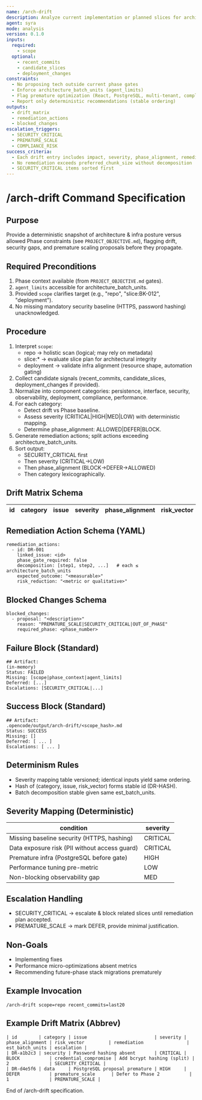 ```yaml
---
name: /arch-drift
description: Analyze current implementation or planned slices for architecture & infrastructure drift, security gaps, and premature scaling attempts.
agent: syra
mode: analysis
version: 0.1.0
inputs:
  required:
    - scope
  optional:
    - recent_commits
    - candidate_slices
    - deployment_changes
constraints:
  - No proposing tech outside current phase gates
  - Enforce architecture_batch_units (agent_limits)
  - Flag premature optimization (React, PostgreSQL, multi-tenant, complex auth)
  - Report only deterministic recommendations (stable ordering)
outputs:
  - drift_matrix
  - remediation_actions
  - blocked_changes
escalation_triggers:
  - SECURITY_CRITICAL
  - PREMATURE_SCALE
  - COMPLIANCE_RISK
success_criteria:
  - Each drift entry includes impact, severity, phase_alignment, remediation
  - No remediation exceeds preferred_chunk_size without decomposition
  - SECURITY_CRITICAL items sorted first
---
```


# /arch-drift Command Specification

## Purpose
Provide a deterministic snapshot of architecture & infra posture versus allowed Phase constraints (see `PROJECT_OBJECTIVE.md`), flagging drift, security gaps, and premature scaling proposals before they propagate.

## Required Preconditions
1. Phase context available (from `PROJECT_OBJECTIVE.md` gates).
2. `agent_limits` accessible for architecture_batch_units.
3. Provided `scope` clarifies target (e.g., "repo", "slice:BK-012", "deployment").
4. No missing mandatory security baseline (HTTPS, password hashing) unacknowledged.

## Procedure
1. Interpret `scope`:
   - repo → holistic scan (logical; may rely on metadata)
   - slice:* → evaluate slice plan for architectural integrity
   - deployment → validate infra alignment (resource shape, automation gating)
2. Collect candidate signals (recent_commits, candidate_slices, deployment_changes if provided).
3. Normalize into component categories: persistence, interface, security, observability, deployment, compliance, performance.
4. For each category:
   - Detect drift vs Phase baseline.
   - Assess severity (CRITICAL|HIGH|MED|LOW) with deterministic mapping.
   - Determine phase_alignment: ALLOWED|DEFER|BLOCK.
5. Generate remediation actions; split actions exceeding architecture_batch_units.
6. Sort output:
   - SECURITY_CRITICAL first
   - Then severity (CRITICAL→LOW)
   - Then phase_alignment (BLOCK→DEFER→ALLOWED)
   - Then category lexicographically.

## Drift Matrix Schema
| id | category | issue | severity | phase_alignment | risk_vector | remediation | est_batch_units | escalation |
|----|----------|-------|----------|-----------------|-------------|-------------|-----------------|------------|

## Remediation Action Schema (YAML)
```
remediation_actions:
  - id: DR-001
    linked_issue: <id>
    phase_gate_required: false
    decomposition: [step1, step2, ...]   # each ≤ architecture_batch_units
    expected_outcome: "<measurable>"
    risk_reduction: "<metric or qualitative>"
```

## Blocked Changes Schema
```
blocked_changes:
  - proposal: "<description>"
    reason: "PREMATURE_SCALE|SECURITY_CRITICAL|OUT_OF_PHASE"
    required_phase: <phase_number>
```

## Failure Block (Standard)
```
## Artifact:
(in-memory)
Status: FAILED
Missing: [scope|phase_context|agent_limits]
Deferred: [...]
Escalations: [SECURITY_CRITICAL|...]
```

## Success Block (Standard)
```
## Artifact:
.opencode/output/arch-drift/<scope_hash>.md
Status: SUCCESS
Missing: []
Deferred: [ ... ]
Escalations: [ ... ]
```

## Determinism Rules
- Severity mapping table versioned; identical inputs yield same ordering.
- Hash of (category, issue, risk_vector) forms stable id (DR-HASH).
- Batch decomposition stable given same est_batch_units.

## Severity Mapping (Deterministic)
| condition | severity |
|-----------|----------|
| Missing baseline security (HTTPS, hashing) | CRITICAL |
| Data exposure risk (PII without access guard) | CRITICAL |
| Premature infra (PostgreSQL before gate) | HIGH |
| Performance tuning pre-metric | LOW |
| Non-blocking observability gap | MED |

## Escalation Handling
- SECURITY_CRITICAL → escalate & block related slices until remediation plan accepted.
- PREMATURE_SCALE → mark DEFER, provide minimal justification.

## Non-Goals
- Implementing fixes
- Performance micro-optimizations absent metrics
- Recommending future-phase stack migrations prematurely

## Example Invocation
```
/arch-drift scope=repo recent_commits=last20
```

## Example Drift Matrix (Abbrev)
```
| id        | category | issue                         | severity | phase_alignment | risk_vector         | remediation                | est_batch_units | escalation |
| DR-a1b2c3 | security | Password hashing absent       | CRITICAL | BLOCK           | credential_compromise | Add bcrypt hashing (split) | 2               | SECURITY_CRITICAL |
| DR-d4e5f6 | data     | PostgreSQL proposal premature | HIGH     | DEFER           | premature_scale      | Defer to Phase 2           | 1               | PREMATURE_SCALE |
```

End of /arch-drift specification.
